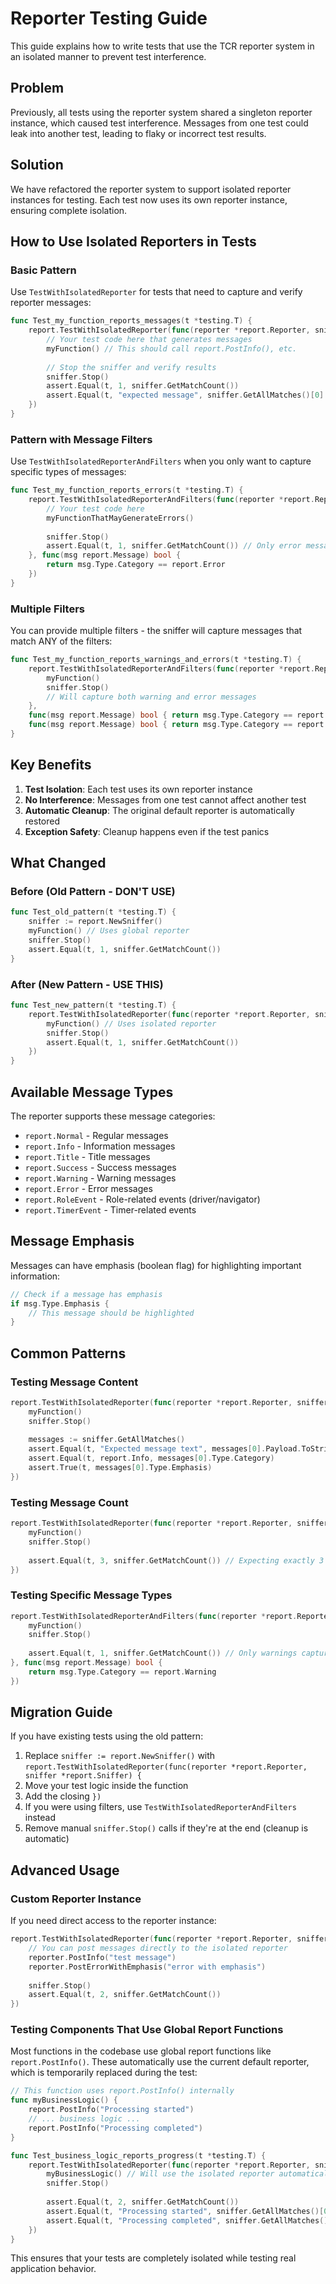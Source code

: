 # Reporter Testing Guide

This guide explains how to write tests that use the TCR reporter system in an isolated manner to prevent test interference.

## Problem

Previously, all tests using the reporter system shared a singleton reporter instance, which caused test interference. Messages from one test could leak into another test, leading to flaky or incorrect test results.

## Solution

We have refactored the reporter system to support isolated reporter instances for testing. Each test now uses its own reporter instance, ensuring complete isolation.

## How to Use Isolated Reporters in Tests

### Basic Pattern

Use `TestWithIsolatedReporter` for tests that need to capture and verify reporter messages:

```go
func Test_my_function_reports_messages(t *testing.T) {
    report.TestWithIsolatedReporter(func(reporter *report.Reporter, sniffer *report.Sniffer) {
        // Your test code here that generates messages
        myFunction() // This should call report.PostInfo(), etc.
        
        // Stop the sniffer and verify results
        sniffer.Stop()
        assert.Equal(t, 1, sniffer.GetMatchCount())
        assert.Equal(t, "expected message", sniffer.GetAllMatches()[0].Payload.ToString())
    })
}
```

### Pattern with Message Filters

Use `TestWithIsolatedReporterAndFilters` when you only want to capture specific types of messages:

```go
func Test_my_function_reports_errors(t *testing.T) {
    report.TestWithIsolatedReporterAndFilters(func(reporter *report.Reporter, sniffer *report.Sniffer) {
        // Your test code here
        myFunctionThatMayGenerateErrors()
        
        sniffer.Stop()
        assert.Equal(t, 1, sniffer.GetMatchCount()) // Only error messages counted
    }, func(msg report.Message) bool {
        return msg.Type.Category == report.Error
    })
}
```

### Multiple Filters

You can provide multiple filters - the sniffer will capture messages that match ANY of the filters:

```go
func Test_my_function_reports_warnings_and_errors(t *testing.T) {
    report.TestWithIsolatedReporterAndFilters(func(reporter *report.Reporter, sniffer *report.Sniffer) {
        myFunction()
        sniffer.Stop()
        // Will capture both warning and error messages
    }, 
    func(msg report.Message) bool { return msg.Type.Category == report.Warning },
    func(msg report.Message) bool { return msg.Type.Category == report.Error })
}
```

## Key Benefits

1. **Test Isolation**: Each test uses its own reporter instance
2. **No Interference**: Messages from one test cannot affect another test
3. **Automatic Cleanup**: The original default reporter is automatically restored
4. **Exception Safety**: Cleanup happens even if the test panics

## What Changed

### Before (Old Pattern - DON'T USE)
```go
func Test_old_pattern(t *testing.T) {
    sniffer := report.NewSniffer()
    myFunction() // Uses global reporter
    sniffer.Stop()
    assert.Equal(t, 1, sniffer.GetMatchCount())
}
```

### After (New Pattern - USE THIS)
```go
func Test_new_pattern(t *testing.T) {
    report.TestWithIsolatedReporter(func(reporter *report.Reporter, sniffer *report.Sniffer) {
        myFunction() // Uses isolated reporter
        sniffer.Stop()
        assert.Equal(t, 1, sniffer.GetMatchCount())
    })
}
```

## Available Message Types

The reporter supports these message categories:

- `report.Normal` - Regular messages
- `report.Info` - Information messages
- `report.Title` - Title messages
- `report.Success` - Success messages
- `report.Warning` - Warning messages
- `report.Error` - Error messages
- `report.RoleEvent` - Role-related events (driver/navigator)
- `report.TimerEvent` - Timer-related events

## Message Emphasis

Messages can have emphasis (boolean flag) for highlighting important information:

```go
// Check if a message has emphasis
if msg.Type.Emphasis {
    // This message should be highlighted
}
```

## Common Patterns

### Testing Message Content
```go
report.TestWithIsolatedReporter(func(reporter *report.Reporter, sniffer *report.Sniffer) {
    myFunction()
    sniffer.Stop()
    
    messages := sniffer.GetAllMatches()
    assert.Equal(t, "Expected message text", messages[0].Payload.ToString())
    assert.Equal(t, report.Info, messages[0].Type.Category)
    assert.True(t, messages[0].Type.Emphasis)
})
```

### Testing Message Count
```go
report.TestWithIsolatedReporter(func(reporter *report.Reporter, sniffer *report.Sniffer) {
    myFunction()
    sniffer.Stop()
    
    assert.Equal(t, 3, sniffer.GetMatchCount()) // Expecting exactly 3 messages
})
```

### Testing Specific Message Types
```go
report.TestWithIsolatedReporterAndFilters(func(reporter *report.Reporter, sniffer *report.Sniffer) {
    myFunction()
    sniffer.Stop()
    
    assert.Equal(t, 1, sniffer.GetMatchCount()) // Only warnings captured
}, func(msg report.Message) bool {
    return msg.Type.Category == report.Warning
})
```

## Migration Guide

If you have existing tests using the old pattern:

1. Replace `sniffer := report.NewSniffer()` with `report.TestWithIsolatedReporter(func(reporter *report.Reporter, sniffer *report.Sniffer) {`
2. Move your test logic inside the function
3. Add the closing `})` 
4. If you were using filters, use `TestWithIsolatedReporterAndFilters` instead
5. Remove manual `sniffer.Stop()` calls if they're at the end (cleanup is automatic)

## Advanced Usage

### Custom Reporter Instance

If you need direct access to the reporter instance:

```go
report.TestWithIsolatedReporter(func(reporter *report.Reporter, sniffer *report.Sniffer) {
    // You can post messages directly to the isolated reporter
    reporter.PostInfo("test message")
    reporter.PostErrorWithEmphasis("error with emphasis")
    
    sniffer.Stop()
    assert.Equal(t, 2, sniffer.GetMatchCount())
})
```

### Testing Components That Use Global Report Functions

Most functions in the codebase use global report functions like `report.PostInfo()`. These automatically use the current default reporter, which is temporarily replaced during the test:

```go
// This function uses report.PostInfo() internally
func myBusinessLogic() {
    report.PostInfo("Processing started")
    // ... business logic ...
    report.PostInfo("Processing completed")
}

func Test_business_logic_reports_progress(t *testing.T) {
    report.TestWithIsolatedReporter(func(reporter *report.Reporter, sniffer *report.Sniffer) {
        myBusinessLogic() // Will use the isolated reporter automatically
        sniffer.Stop()
        
        assert.Equal(t, 2, sniffer.GetMatchCount())
        assert.Equal(t, "Processing started", sniffer.GetAllMatches()[0].Payload.ToString())
        assert.Equal(t, "Processing completed", sniffer.GetAllMatches()[1].Payload.ToString())
    })
}
```

This ensures that your tests are completely isolated while testing real application behavior.